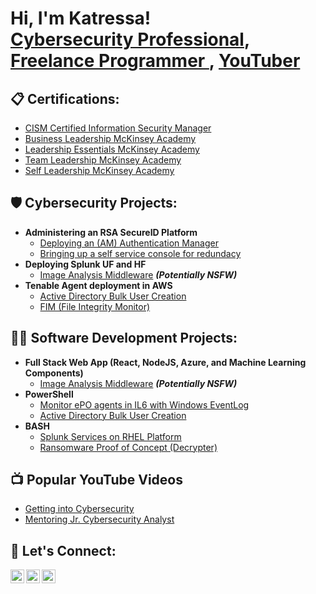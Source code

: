 <h1>Hi, I'm Katressa! <br/><a href="https://www.linkedin.com/in/katressacooper-cism/">Cybersecurity Professional</a>, <a href="https://github.com/katressa">Freelance Programmer </a>, <a href="https://www.youtube.com/c/katressacooper">YouTuber</a></h1>

<h2>📋 Certifications:</h2>

- [CISM Certified Information Security Manager](https://www.credly.com/badges/adf0c5c7-640a-428e-95b1-073fe20271f9/public_url)
- [Business Leadership McKinsey Academy](https://www.credly.com/badges/06eeabc1-a39b-4ed9-80d0-0edb6ff39bd1/public_url)
- [Leadership Essentials McKinsey Academy](https://www.credly.com/badges/9ec22a26-6f63-4e85-9bf7-d4668763b400/public_url)
- [Team Leadership McKinsey Academy](https://www.credly.com/badges/ec57e60d-40c7-489f-85d8-ce9ee5f8a754/public_url)
- [Self Leadership McKinsey Academy](https://www.credly.com/badges/90843aa2-e788-4b06-9a96-aecf632a751d/public_url)
  
<h2>🛡️ Cybersecurity Projects:</h2>

- <b>Administering an RSA SecureID Platform</b>
  - [Deploying an (AM) Authentication Manager](https://github.com/)
  - [Bringing up a self service console for redundacy](https://github)
- <b>Deploying Splunk UF and HF</b>
  - [Image Analysis Middleware](https://github.com/joshmadakor1/4chan-Image-Analysis-Middleware-C964) <b><i>(Potentially NSFW)</b></i>
- <b>Tenable Agent deployment in AWS</b>
  - [Active Directory Bulk User Creation](https://github.com/joshmadakor1/AD_PS)
  - [FIM (File Integrity Monitor)](https://github.com/joshmadakor1/PowerShell-Integrity-FIM)
  
<h2>👨‍💻 Software Development Projects:</h2>

- <b>Full Stack Web App (React, NodeJS, Azure, and Machine Learning Components)</b>
  - [Image Analysis Middleware](https://github.com/) <b><i>(Potentially NSFW)</b></i>
- <b>PowerShell</b>
  - [Monitor ePO agents in IL6 with Windows EventLog](https://github.com/)
  - [Active Directory Bulk User Creation](https://github.com/)
- <b>BASH</b>
  - [Splunk Services on RHEL Platform](https://github)
  - [Ransomware Proof of Concept (Decrypter)](https://github.com/)

<h2>📺 Popular YouTube Videos</h2>

- [Getting into Cybersecurity](https://www.youtube.com/watch?v=)
- [Mentoring Jr. Cybersecurity Analyst](https://www.youtube.com/watch?v=)

<h2>🤳 Let's Connect:</h2>

[<img align="left" alt="KatressaCooper | LinkedIn" width="22px" src="https://cdn.jsdelivr.net/npm/simple-icons@v3/icons/linkedin.svg" />][linkedin]
[<img align="left" alt="KatressaCooper | YouTube" width="22px" src="https://cdn.jsdelivr.net/npm/simple-icons@v3/icons/youtube.svg" />][youtube]
[<img align="left" alt="KatressaCooper | Website" width="22px" src="https://cdn.jsdelivr.net/npm/simple-icons@v3/icons/freelancer.svg" />][website]


[linkedin]: https://linkedin.com/in/katressacooper-cism
[youtube]: https://www.youtube.com/c/katressa
[website]: https://www.logistics44.net

<!--

Here are some ideas to get you started:

- 🔭 I’m currently working on ...
- 🌱 I’m currently learning ...
- 👯 I’m looking to collaborate on ...
- 🤔 I’m looking for help with ...
- 💬 Ask me about ...
- 📫 How to reach me: ...
- 😄 Pronouns: ...
- ⚡ Fun fact: ...
-->
